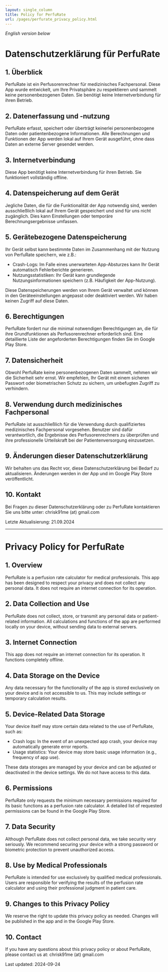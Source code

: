 ```yaml
---
layout: single_column
title: Policy for PerfuRate
url: /pages/perfurate_privacy_policy.html
---
```


*English version below*

# Datenschutzerklärung für PerfuRate

## 1. Überblick

PerfuRate ist ein Perfusorenrechner für medizinisches Fachpersonal. Diese App wurde entwickelt, um Ihre Privatsphäre zu respektieren und sammelt keine personenbezogenen Daten. Sie benötigt keine Internetverbindung für ihren Betrieb.

## 2. Datenerfassung und -nutzung

PerfuRate erfasst, speichert oder überträgt keinerlei personenbezogene Daten oder patientenbezogene Informationen. Alle Berechnungen und Funktionen der App werden lokal auf Ihrem Gerät ausgeführt, ohne dass Daten an externe Server gesendet werden.

## 3. Internetverbindung

Diese App benötigt keine Internetverbindung für ihren Betrieb. Sie funktioniert vollständig offline.

## 4. Datenspeicherung auf dem Gerät

Jegliche Daten, die für die Funktionalität der App notwendig sind, werden ausschließlich lokal auf Ihrem Gerät gespeichert und sind für uns nicht zugänglich. Dies kann Einstellungen oder temporäre Berechnungsergebnisse umfassen.

## 5. Gerätebezogene Datenspeicherung

Ihr Gerät selbst kann bestimmte Daten im Zusammenhang mit der Nutzung von PerfuRate speichern, wie z.B.:

- Crash-Logs: Im Falle eines unerwarteten App-Absturzes kann Ihr Gerät automatisch Fehlerberichte generieren.
- Nutzungsstatistiken: Ihr Gerät kann grundlegende Nutzungsinformationen speichern (z.B. Häufigkeit der App-Nutzung).

Diese Datenspeicherungen werden von Ihrem Gerät verwaltet und können in den Geräteeinstellungen angepasst oder deaktiviert werden. Wir haben keinen Zugriff auf diese Daten.

## 6. Berechtigungen

PerfuRate fordert nur die minimal notwendigen Berechtigungen an, die für ihre Grundfunktionen als Perfusorenrechner erforderlich sind. Eine detaillierte Liste der angeforderten Berechtigungen finden Sie im Google Play Store.

## 7. Datensicherheit

Obwohl PerfuRate keine personenbezogenen Daten sammelt, nehmen wir die Sicherheit sehr ernst. Wir empfehlen, Ihr Gerät mit einem sicheren Passwort oder biometrischen Schutz zu sichern, um unbefugten Zugriff zu verhindern.

## 8. Verwendung durch medizinisches Fachpersonal

PerfuRate ist ausschließlich für die Verwendung durch qualifiziertes medizinisches Fachpersonal vorgesehen. Benutzer sind dafür verantwortlich, die Ergebnisse des Perfusorenrechners zu überprüfen und ihre professionelle Urteilskraft bei der Patientenversorgung einzusetzen.

## 9. Änderungen dieser Datenschutzerklärung

Wir behalten uns das Recht vor, diese Datenschutzerklärung bei Bedarf zu aktualisieren. Änderungen werden in der App und im Google Play Store veröffentlicht.

## 10. Kontakt

Bei Fragen zu dieser Datenschutzerklärung oder zu PerfuRate kontaktieren Sie uns bitte unter: chrisk91me (at) gmail.com

Letzte Aktualisierung: 21.09.2024

--------------

# Privacy Policy for PerfuRate

## 1. Overview

PerfuRate is a perfusion rate calculator for medical professionals. This app has been designed to respect your privacy and does not collect any personal data. It does not require an internet connection for its operation.

## 2. Data Collection and Use

PerfuRate does not collect, store, or transmit any personal data or patient-related information. All calculations and functions of the app are performed locally on your device, without sending data to external servers.

## 3. Internet Connection

This app does not require an internet connection for its operation. It functions completely offline.

## 4. Data Storage on the Device

Any data necessary for the functionality of the app is stored exclusively on your device and is not accessible to us. This may include settings or temporary calculation results.

## 5. Device-Related Data Storage

Your device itself may store certain data related to the use of PerfuRate, such as:

- Crash logs: In the event of an unexpected app crash, your device may automatically generate error reports.
- Usage statistics: Your device may store basic usage information (e.g., frequency of app use).

These data storages are managed by your device and can be adjusted or deactivated in the device settings. We do not have access to this data.

## 6. Permissions

PerfuRate only requests the minimum necessary permissions required for its basic functions as a perfusion rate calculator. A detailed list of requested permissions can be found in the Google Play Store.

## 7. Data Security

Although PerfuRate does not collect personal data, we take security very seriously. We recommend securing your device with a strong password or biometric protection to prevent unauthorized access.

## 8. Use by Medical Professionals

PerfuRate is intended for use exclusively by qualified medical professionals. Users are responsible for verifying the results of the perfusion rate calculator and using their professional judgment in patient care.

## 9. Changes to this Privacy Policy

We reserve the right to update this privacy policy as needed. Changes will be published in the app and in the Google Play Store.

## 10. Contact

If you have any questions about this privacy policy or about PerfuRate, please contact us at: chrisk91me (at) gmail.com

Last updated: 2024-09-24